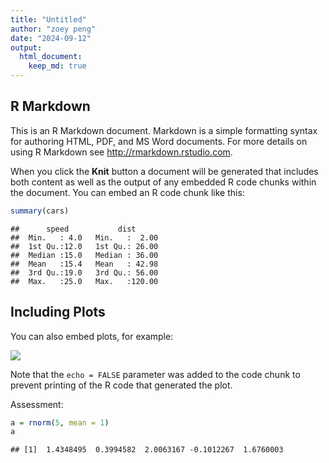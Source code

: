```yaml
---
title: "Untitled"
author: "zoey peng"
date: "2024-09-12"
output: 
  html_document: 
    keep_md: true
---
```




## R Markdown

This is an R Markdown document. Markdown is a simple formatting syntax for authoring HTML, PDF, and MS Word documents. For more details on using R Markdown see <http://rmarkdown.rstudio.com>.

When you click the **Knit** button a document will be generated that includes both content as well as the output of any embedded R code chunks within the document. You can embed an R code chunk like this:


``` r
summary(cars)
```

```
##      speed           dist       
##  Min.   : 4.0   Min.   :  2.00  
##  1st Qu.:12.0   1st Qu.: 26.00  
##  Median :15.0   Median : 36.00  
##  Mean   :15.4   Mean   : 42.98  
##  3rd Qu.:19.0   3rd Qu.: 56.00  
##  Max.   :25.0   Max.   :120.00
```

## Including Plots

You can also embed plots, for example:

![](my_practice_files/figure-html/pressure-1.png)<!-- -->

Note that the `echo = FALSE` parameter was added to the code chunk to prevent printing of the R code that generated the plot.

Assessment: 


``` r
a = rnorm(5, mean = 1)
a
```

```
## [1]  1.4348495  0.3994582  2.0063167 -0.1012267  1.6760003
```

